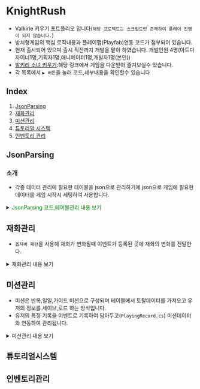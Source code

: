 # KnightRush
- Valkirie 키우기 포트폴리오 입니다(`해당 프로젝트는 스크립트만 존재하여 플레이 진행이 되지 않습니다.`)
- 방치형게임의 핵심 로직내용과 플레이팹(Playfab)연동 코드가 첨부되어 있습니다.
- 현재 출시되어 있으며 출시 직전까지 개발을 맡아 하였습니다. 개발인원 4명(아트디자이너1명,기획자1명,애니메이터1명,개발자1명(본인))
- [발키리 소녀 키우기](https://play.google.com/store/apps/details?id=com.HighSpirit.KnightRush):해당 링크에서 게임을 다운받아 즐겨보실수 있습니다.
- 각 목록에서 `▶ 버튼`을 눌러 코드,세부내용을 확인할수 있습니다

## Index

1. [JsonParsing](#jsonparsing)
2. [재화관리](#재화관리)
3. [미션관리](#미션관리)
4. [튜토리얼 시스템](#튜토리얼시스템)
5. [인벤토리 관리](#인벤토리관리)


## JsonParsing

### 소개 
- 각종 데이터 관리에 필요한 테이블을 json으로 관리하기에 json으로 게임에 필요한 데이터를 게임 시작시 세팅하여 사용합니다.
<details>
<summary>
    <span style="color:#008000"> JsonParsing 코드,테이블관리 내용 보기 </span>
</summary>
    <div markdown="1">
     
- json에 사용되는 엑셀 예시(미션)

| idx | name | mission_type | mission_value | reward_type | reward_count |
| --- | ---- | ------------ | ------------- | ----------- | ------------ |
|50001|	m_daily_name_001 |	MISSION_CLEAR|	6|	DIAMOND|	100|
|50002|	m_daily_name_002	|MONSTER_KILL|	30|	DIAMOND	|20|
|50003|	m_daily_name_003	|GACHA_COUNT	|5	|DIAMOND	|20|
|50004|	m_daily_name_004	|MONSTER_KILL	|2|	DIAMOND	|20|

- JsonParsing 코드

```code
  public class DailyMissionDesc
    {
        public int idx;
        public string name;
        public MissionType mission_type;

        public int mission_value;
        public RewardType reward_type;
        public int reward_count;
    }
...
  T ReadData<T>(string fileName)
    {
        var path = new System.Text.StringBuilder();
        path.Append(Table_PATH);
        path.Append(fileName);

        TextAsset jsonString = Resources.Load<TextAsset>(path.ToString());

        if (jsonString != null)
        {
            return Newtonsoft.Json.JsonConvert.DeserializeObject<T>(jsonString.text);
        }
        return default;
    }
```
<br>
<figure>
<img src="https://github.com/ijh00116/KnightRush/blob/main/Mdresources/jsonParsing_1.PNG" title="json데이터 관리 위한 액셀" width="1000"><br>
<figcaption>json데이터 관리 위한 액셀</figcaption><br>
<img src="https://github.com/ijh00116/KnightRush/blob/main/Mdresources/jsonParsing_0.PNG" title="json파싱한 아이템 데이터" width="500"><br>
<figcaption>json파싱한 아이템 데이터</figcaption><br>
</figure>
<br>
</div>
</details>

## 재화관리
- `옵저버 패턴`을 사용해 재화가 변화될때 이벤트가 등록된 곳에 재화의 변화를 전달한다.
<details>
<summary>
    재화관리 내용 보기
</summary>
<div markdown="1">

```code
   public class GlobalCurrency 
    {
        CurrencyChange currencyMsg;
        public Dictionary<CurrencyType, Currency> currencylist = new Dictionary<CurrencyType, Currency>();

        public void Init()
        {
            currencyMsg = new CurrencyChange();
        }
        public Currency GetCurrency(CurrencyType _CurrenyType)
        {
            Currency _currency = null;
            if (currencylist.ContainsKey(_CurrenyType))
            {
                _currency=currencylist[_CurrenyType];
            }
            else
            {
                _currency = new Currency() { currencyType = _CurrenyType, value = 0 };
                currencylist.Add(_CurrenyType,_currency);
            }

            return _currency;
        }
        
        public void UpdateCurrency(CurrencyType _CurrenyType, int _value)
        {
            var updateCurreny = GetCurrency(_CurrenyType);
         
            if (null == updateCurreny)
            {
                currencylist.Add(_CurrenyType ,new Currency() { currencyType = _CurrenyType, value = _value});
            }
            else
            {
                updateCurreny.value = _value;
            }

            currencyMsg.Set(_CurrenyType, _value);

            Message.Send<CurrencyChange>(currencyMsg);
        }
    }
```

<figure>
<img src="https://github.com/ijh00116/KnightRush/blob/main/Mdresources/currency_0.gif" title="재화관리sample" width="300"><br>
<figcaption>재화관리 로직 흐름</figcaption><br>
</figure>

</div>
</details>

## 미션관리
- 미션은 반복,일일,가이드 미션으로 구성되며 테이블에서 토탈데이터를 가져오고 유저의 정보를 세이브,로드 하는 방식입니다.
- 유저의 특정 기록을 이벤트로 기록하여 담아두고(`PlayingRecord.cs`) 미션데이터와 연동하여 관리됩니다.

<details>
<summary>
    미션관리 내용 보기
</summary>
<div markdown="1">

- PlayingRecord.cs

```code
 public class PlayingRecord
    {
        public long MONSTER_KILL     { get; set; }
      ...
        public long GetMissionValue(MissionType _MissionType)
        {
           var t = this.GetType();
            var field = t.GetProperty(_MissionType.ToString());
            if (null == field) return -1;

            object o = field.GetValue(this);
            if (null == o) return -1;

            return (long)o;
        }
        public long SetMissionValue(MissionType _MissionType, int _IncValue)
        {
              var t = this.GetType();
            var field = t.GetProperty(_MissionType.ToString());
            if (null == field) return -1;

            object o = field.GetValue(this);
            if (null == o) return -1;

            long curval = (long)o;
            curval = _IncValue;

            field.SetValue(this, _IncValue);

            return curval;
        }

      ...
    }
```

- Data_Mission.cs

```code
...
public class Data_Mission
{
    ...
         public void IncMissionValue(MissionType _type, int value)
        {
            _playingRecord.IncMissionValue(_type, value);
            missionUpdater.missiontype = _type;
            if (CurrentGuideMission.baseInfo.m_type==_type)
            {
                CurrentGuideMission.curCount += value;
            }
            DailyMission _dmission = dailyMission.Find(o => o.baseInfo.m_type == _type);
            if(_dmission != null)
                _dmission.curCount += value;
            RepeatMission _rmission = repeatMissions.Find(o => o.baseInfo.m_type == _type);
            if (_rmission != null)
                _rmission.curCount += value;

           ...
        }
        public void SetMissionValue(MissionType _type, int value,bool sendmsg)
        {
            _playingRecord.SetMissionValue(_type, value);
            missionUpdater.missiontype = _type;
            if (CurrentGuideMission.baseInfo.m_type == _type)
            {
                CurrentGuideMission.curCount = value;
            }
            DailyMission _dmission = dailyMission.Find(o => o.baseInfo.m_type == _type);
            if (_dmission != null)
                _dmission.curCount = value;
            RepeatMission _rmission = repeatMissions.Find(o => o.baseInfo.m_type == _type);
            if (_rmission != null)
                _rmission.curCount = value;

        }
    ...
}
```

</div>
</details>

## 튜토리얼시스템

## 인벤토리관리
